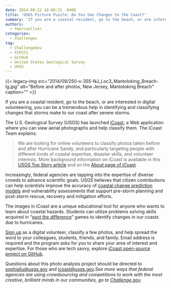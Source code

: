 ```yaml
---
date: 2014-09-22 10:00:21 -0400
title: 'USGS Picture Puzzle: Do You See Changes to the Coast?'
summary: 'If you are a coastal resident, go to the beach, or are interested in digital volunteering, you can be a tremendous help in identifying and classifying changes that storms make to our coast after severe storms. The U.S. Geological Survey (USGS) has launched iCoast, a Web application where you can view aerial photographs and help classify'
authors:
  - tmarcoullier
categories:
  - Challenges
tag:
  - ChallengeGov
  - FCPCCS
  - GitHub
  - United States Geological Survey
  - USGS
---
```


{{< legacy-img src="2014/09/250-x-355-NJ\_Loc3\_Mantoloking_Breach-lg.jpg" alt="Before and after photos, New Jersey, Mantoloking Breach" caption="" >}} 

If you are a coastal resident, go to the beach, or are interested in digital volunteering, you can be a tremendous help in identifying and classifying changes that storms make to our coast after severe storms.

The U.S. Geological Survey (USGS) has launched [iCoast](http://coastal.er.usgs.gov/icoast "USGS iCoast"), a Web application where you can view aerial photographs and help classify them. The iCoast Team explains:

> We are looking for online volunteers to classify photos taken before and after Hurricane Sandy, and particularly targeting people with different kinds of coastal expertise, disaster skills, and volunteer interests. More background information on iCoast is available in this [USGS Top Story article](http://www.usgs.gov/blogs/features/usgs_top_story/usgs-icoast-did-the-coast-change) and on the [About page of iCoast](http://coastal.er.usgs.gov/icoast/about.php).

Increasingly, federal agencies are tapping into the expertise of diverse crowds to advance scientific goals. USGS believes that citizen contributions can help scientists improve the accuracy of [coastal change prediction models](http://marine.usgs.gov/coastalchangehazardsportal/ "coastal change prediction models") and vulnerability assessments that support pre-storm planning and post-storm rescue, recovery and mitigation efforts.

The images in iCoast are a unique educational tool for anyone who wants to learn about coastal hazards. Students can utilize problems solving skills acquired in &#8220;[spot the difference](http://www.spotthedifference.com/)&#8221; games to identify changes in our coasts due to hurricanes.

<a title="sign up with icoast" href="http://coastal.er.usgs.gov/icoast/" target="_blank">Sign up</a> as a digital volunteer, classify a few photos, and help spread the word to your colleagues, students, friends, and family. Email address is required and the program asks for you to share your area of interest and expertise. For those who are tech savvy, explore [iCoast open-source project on GitHub](http://github.com/usgs/icoast).

Questions about this photo analysis project should be directed to <sophialiu@usgs.gov> and <icoast@usgs.gov>._See more ways that federal agencies are using crowdsourcing and competitions to work with the most creative, brilliant minds in our communities, go to [Challenge.gov](https://challenge.gov/ "challenge dot gov")._